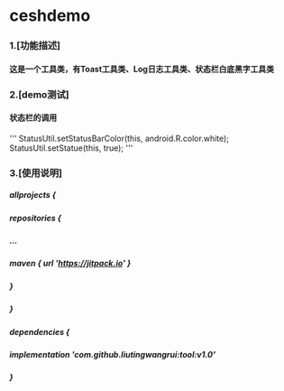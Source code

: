 # ceshdemo
### 1.[功能描述]
#### 这是一个工具类，有Toast工具类、Log日志工具类、状态栏白底黑字工具类
### 2.[demo测试]
#### 状态栏的调用
'''
 StatusUtil.setStatusBarColor(this, android.R.color.white);
 StatusUtil.setStatue(this, true);
 '''
### 3.[使用说明]
##### allprojects {
##### 	repositories {
##### 			...
##### 			maven { url 'https://jitpack.io' }
##### 		}
##### 	}
##### dependencies {
#####	         implementation 'com.github.liutingwangrui:tool:v1.0'
##### 	}
